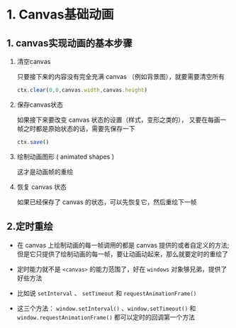 # 1. Canvas基础动画
## 1. canvas实现动画的基本步骤

1. 清空canvas

   只要接下来的内容没有完全充满 canvas （例如背景图），就要需要清空所有

   ```js
   ctx.clear(0,0,canvas.width,canvas.height)
   ```

2. 保存canvas状态

   如果接下来要改变 canvas 状态的设置（样式，变形之类的）， 又要在每画一帧之时都是原始状态的话，需要先保存一下

   ```javascript
   ctx.save()
   ```

3. 绘制动画图形 ( animated shapes )

   这才是动画帧的重绘

4. 恢复 canvas 状态

   如果已经保存了 canvas 的状态，可以先恢复它，然后重绘下一帧

## 2.定时重绘

+ 在 canvas 上绘制动画的每一帧调用的都是 canvas 提供的或者自定义的方法;但是它只提供了绘制动画的每一帧，要让动画动起来，那么就要定时的重绘了

+ 定时能力就不是 `<canvas>` 的能力范围了，好在 `windows` 对象够兄弟，提供了好些方法

+ 比如说 `setInterval` 、 `setTimeout` 和 `requestAnimationFrame()`

+ 这三个方法： `window.setInterval()` 、`window.setTimeout()` 和 `window.requestAnimationFrame()` 都可以定时的回调第一个方法